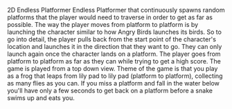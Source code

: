 2D Endless Platformer
Endless Platformer that continuously spawns random platforms that the player would need to traverse in order to get as far as possible. The way the player moves from platform to platform is by launching the character similar to how Angry Birds launches its birds.
So to go into detail, the player pulls back from the start point of the character's location and launches it in the direction that they want to go. They can only launch again once the character lands on a platform. The player goes from platform to platform as far as they can while trying to get a high score. The game is played from a top down view.
Theme of the game is that you play as a frog that leaps from lily pad to lily pad (platform to platform), collecting as many flies as you can. If you miss a platform and fall in the water below you'll have only a few seconds to get back on a platform before a snake swims up and eats you.

